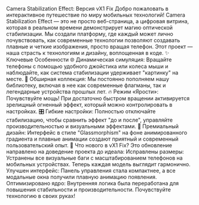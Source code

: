 Camera Stabilization Effect: Версия vX1 Fix
Добро пожаловать в интерактивное путешествие по миру мобильных технологий!
Camera Stabilization Effect — это не просто веб-страница, а цифровая витрина, которая в реальном времени демонстрирует магию оптической стабилизации. Мы создали платформу, где каждый может лично почувствовать, как современные технологии позволяют создавать плавные и четкие изображения, просто вращая телефон.
Этот проект — наша страсть к технологиям и дизайну, воплощенная в коде.
✨ Ключевые Особенности
🌐 Динамическая симуляция: Вращайте телефоны с помощью удобного джойстика или колеса мыши и наблюдайте, как система стабилизации удерживает "картинку" на месте.
📱 Обширная коллекция: Мы постоянно пополняем нашу библиотеку, включая в нее как современные флагманы, так и легендарные устройства прошлых лет.
🔥 Режим «Ярости»: Почувствуйте мощь! При достаточно быстром вращении активируется зрелищный огненный эффект, который можно контролировать в настройках.
🎛️ Гибкие настройки: Полностью отключайте стабилизацию, чтобы сравнить эффект "до и после", управляйте производительностью и визуальными эффектами.
💎 Премиальный дизайн: Интерфейс в стиле "Glassmorphism" на фоне анимированного градиента и плавные анимации создают приятный и современный пользовательский опыт.
🐞 Что нового в vX1 Fix?
Это обновление направлено на доведение проекта до идеала:
Исправлены размеры: Устранены все визуальные баги с масштабированием телефонов на мобильных устройствах. Теперь каждая модель выглядит гармонично.
Улучшен интерфейс: Панель управления стала компактнее, а все модальные окна получили плавную анимацию появления.
Оптимизировано ядро: Внутренняя логика была переработана для повышения стабильности и производительности.
Почувствуйте технологию в своих руках!
